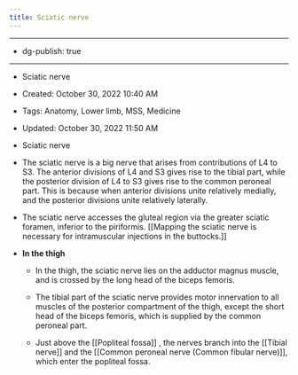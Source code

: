```yaml
---
title: Sciatic nerve
---
```


- --

- dg-publish: true

- --

- Sciatic nerve

- Created: October 30, 2022 10:40 AM

- Tags: Anatomy, Lower limb, MSS, Medicine

- Updated: October 30, 2022 11:50 AM

- Sciatic nerve

- The sciatic nerve is a big nerve that arises from contributions of L4 to S3. The anterior divisions of L4 and S3 gives rise to the tibial part, while the posterior division of L4 to S3 gives rise to the common peroneal part. This is because when anterior divisions unite relatively medially, and the posterior divisions unite relatively laterally.

- The sciatic nerve accesses the gluteal region via the greater sciatic foramen, inferior to the piriformis. [[Mapping the sciatic nerve is necessary for intramuscular injections in the buttocks.]]

- **In the thigh**
	 - In the thigh, the sciatic nerve lies on the adductor magnus muscle, and is crossed by the long head of the biceps femoris.

	 - The tibial part of the sciatic nerve provides motor innervation to all muscles of the posterior compartment of the thigh, except the short head of the biceps femoris, which is supplied by the common peroneal part.

	 - Just above the [[Popliteal fossa]] , the nerves branch into the [[Tibial nerve]] and the [[Common peroneal nerve (Common fibular nerve)]], which enter the popliteal fossa.
